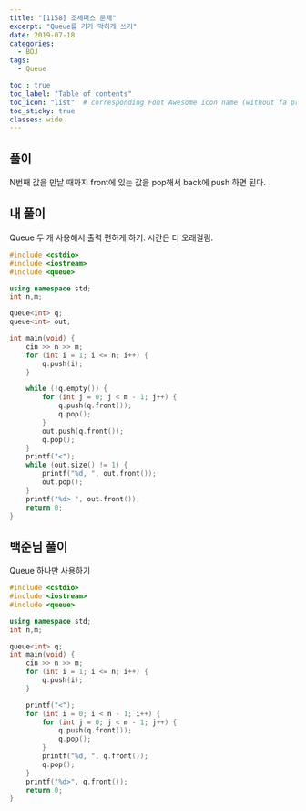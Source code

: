 ```yaml
---
title: "[1158] 조세퍼스 문제"
excerpt: "Queue를 기가 막히게 쓰기"
date: 2019-07-18
categories:
  - BOJ
tags:
  - Queue

toc : true
toc_label: "Table of contents"
toc_icon: "list"  # corresponding Font Awesome icon name (without fa prefix)
toc_sticky: true
classes: wide  
---
```


## 풀이

N번째 값을 만날 때까지 front에 있는 값을 pop해서 back에 push 하면 된다.

## 내 풀이

Queue 두 개 사용해서 출력 편하게 하기. 시간은 더 오래걸림.

```cpp
#include <cstdio>
#include <iostream>
#include <queue>

using namespace std;
int n,m;

queue<int> q;
queue<int> out;

int main(void) {
	cin >> n >> m;
	for (int i = 1; i <= n; i++) {
		q.push(i);
	}

	while (!q.empty()) {
		for (int j = 0; j < m - 1; j++) {
			q.push(q.front());
			q.pop();
		}
		out.push(q.front());
		q.pop();
	}
	printf("<");
	while (out.size() != 1) {
		printf("%d, ", out.front());
		out.pop();
	}
	printf("%d> ", out.front());
	return 0;
}

```

## 백준님 풀이

Queue 하나만 사용하기

```cpp
#include <cstdio>
#include <iostream>
#include <queue>

using namespace std;
int n,m;

queue<int> q;
int main(void) {
	cin >> n >> m;
	for (int i = 1; i <= n; i++) {
		q.push(i);
	}

	printf("<");
	for (int i = 0; i < n - 1; i++) {
		for (int j = 0; j < m - 1; j++) {
			q.push(q.front());
			q.pop();
		}
		printf("%d, ", q.front());
		q.pop();
	}
	printf("%d>", q.front());
	return 0;
}

```